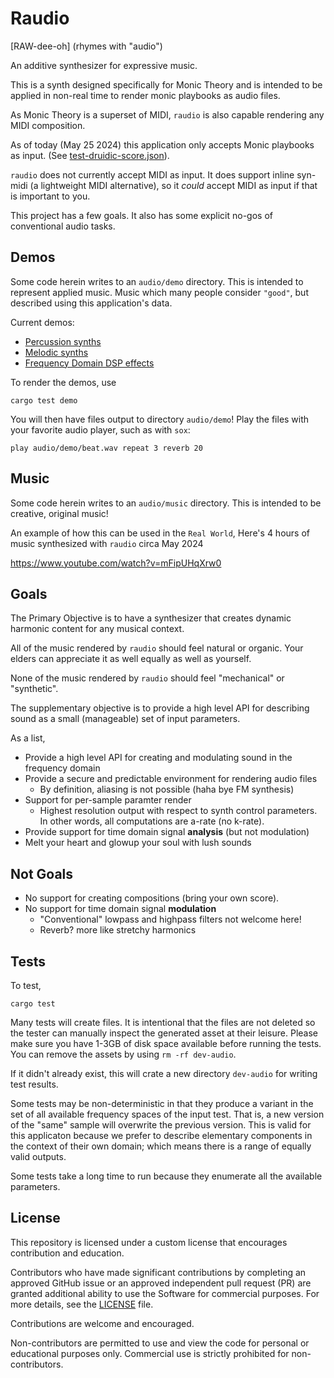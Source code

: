 # Raudio

[RAW-dee-oh]
(rhymes with "audio")

An additive synthesizer for expressive music.

This is a synth designed specifically for Monic Theory and is intended to be applied in non-real time to render monic playbooks as audio files. 

As Monic Theory is a superset of MIDI, `raudio` is also capable rendering any MIDI composition. 

As of today (May 25 2024) this application only accepts Monic playbooks as input. (See [test-druidic-score.json](src/demo/test-druidic-score.json)).

`raudio` does not currently accept MIDI as input. It does support inline syn-midi (a lightweight MIDI alternative), so it *could* accept MIDI as input if that is important to you. 

This project has a few goals. It also has some explicit no-gos of conventional audio tasks. 


## Demos

Some code herein writes to an `audio/demo` directory. This is intended to represent applied music. Music which many people consider `"good"`, but described using this application's data.

Current demos:
  - [Percussion synths](src/demo/beat.rs)
  - [Melodic synths](src/demo/trio.rs)
  - [Frequency Domain DSP effects](src/demo/effects.rs)


To render the demos, use 

```
cargo test demo
```

You will then have files output to directory `audio/demo`! Play the files with your favorite audio player, such as with `sox`:

```
play audio/demo/beat.wav repeat 3 reverb 20
```

## Music

Some code herein writes to an `audio/music` directory. This is intended to be creative, original music! 

An example of how this can be used in the `Real World`,
Here's 4 hours of music synthesized with `raudio` circa May 2024

https://www.youtube.com/watch?v=mFipUHqXrw0


## Goals

The Primary Objective is to have a synthesizer that creates dynamic harmonic content for any musical context. 

All of the music rendered by `raudio` should feel natural or organic. Your elders can appreciate it as well equally as well as yourself.

None of the music rendered by `raudio` should feel "mechanical" or "synthetic". 

The supplementary objective is to provide a high level API for describing sound as a small (manageable) set of input parameters.

As a list,

  - Provide a high level API for creating and modulating sound in the frequency domain
  - Provide a secure and predictable environment for rendering audio files 
    - By definition, aliasing is not possible (haha bye FM synthesis)
  - Support for per-sample paramter render 
    - Highest resolution output with respect to synth control parameters. In other words, all computations are a-rate (no k-rate).
  - Provide support for time domain signal **analysis** (but not modulation)
  - Melt your heart and glowup your soul with lush sounds

## Not Goals

  - No support for creating compositions (bring your own score).
  - No support for time domain signal **modulation**
    - "Conventional" lowpass and highpass filters not welcome here!
    - Reverb? more like stretchy harmonics


## Tests


To test, 

```
cargo test
```


Many tests will create files. It is intentional that the files are not deleted so the tester can manually inspect the generated asset at their leisure.
Please make sure you have 1-3GB of disk space available before running the tests. You can remove the assets by using `rm -rf dev-audio`.


If it didn't already exist, this will crate a new directory `dev-audio` for writing test results.


Some tests may be non-deterministic in that they produce a variant in the set of all available frequency spaces of the input test. That is, a new version of the "same" sample will overwrite the previous version. 
This is valid for this applicaton because we prefer to describe elementary components in the context of their own domain; which means there is a range of equally valid outputs.


Some tests take a long time to run because they enumerate all the available parameters. 



## License

This repository is licensed under a custom license that encourages contribution and education.

Contributors who have made significant contributions by completing an approved GitHub issue or an approved independent pull request (PR) are granted additional ability to use the Software for commercial purposes. For more details, see the [LICENSE](LICENSE) file.

Contributions are welcome and encouraged.

Non-contributors are permitted to use and view the code for personal or educational purposes only. Commercial use is strictly prohibited for non-contributors.
